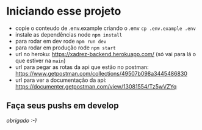 # Iniciando esse projeto
* copie o conteudo de .env.example criando o .env `cp .env.example .env`
* instale as dependências node `npm install`
* para rodar em dev rode `npm run dev`
* para rodar em produção rode `npm start`
* url no heroku: https://xadrez-backend.herokuapp.com/ (só vai para lá o que estiver na `main`)
* url para pegar as rotas da api que estão no postman: https://www.getpostman.com/collections/49507b098a3445486830
* url para ver a documentação da api: https://documenter.getpostman.com/view/13081554/Tz5wVZYq
## Faça seus pushs em develop
*obrigado :-)*